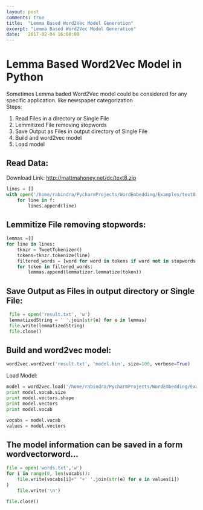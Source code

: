 ```yaml
---
layout: post
comments: true
title:  "Lemma Based Word2Vec Model Generation"
excerpt: "Lemma Based Word2Vec Model Generation"
date:   2017-02-04 16:00:00
---
```


# Lemma Based Word2Vec Model in Python 

Sometimes Lemma baded Word2Vec model could be considered for any specific application. like newspaper categorization  
Steps:
1. Read Files in a directory or Single File
2. Lemmitized File removing stopwords
3. Save Output as Files in output directory of Single File  
4. Build and word2vec model 
5. Load model 


## Read Data:
Download Link: http://mattmahoney.net/dc/text8.zip

```python
lines = []
with open('/home/rabindra/PycharmProjects/WordEmbedding/Examples/text8') as f:
    for line in f:
        lines.append(line)
```


## Lemmitize File removing stopwords:
```python
lemmas =[]
for line in lines:
    tknzr = TweetTokenizer()
    tokens=tknzr.tokenize(line)
    filtered_words = [word for word in tokens if word not in stopwords.words('english')]
    for token in filtered_words:
        lemmas.append(lemmatizer.lemmatize(token))
```

## Save Output as Files in output directory or Single File:
```python
 file = open('result.txt', 'w')
 lemmatizedString = ' '.join(str(e) for e in lemmas)
 file.write(lemmatizedString)
 file.close()
```
## Build and word2vec model:
```python
word2vec.word2vec('result.txt', 'model.bin', size=100, verbose=True)
```
Load Model:
```python
model = word2vec.load('/home/rabindra/PycharmProjects/WordEmbedding/Examples/data1.bin')
print model.vocab.size
print model.vectors.shape
print model.vectors
print model.vocab

vocabs = model.vocab
values = model.vectors
```
## The model information  can be saved in a form word<space>vector<newline>word<space><vector>...
```python
file = open('words.txt','w')
for i in range(0, len(vocabs)):
    file.write(vocabs[i]+" "+' '.join(str(e) for e in values[i])
)
    file.write('\n')

file.close()
```






 





